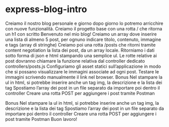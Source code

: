 # express-blog-intro

Creiamo il nostro blog personale e giorno dopo giorno lo potremo arricchire con nuove funzionalità.
Creiamo il progetto base con una rotta / che ritorna un h1 con scritto Benvenuto nel mio blog!
Creiamo un array dove inserire una lista di almeno 5 post, per ognuno indicare titolo, contenuto, immagine e tags (array di stringhe)
Creiamo poi una rotta /posts che ritorni tramite content negotiation la lista dei post, da un array locale. Ritorniamo i dati sotto forma di json e html stampando una semplice ul.
Le rotte relative ai post dovranno chiamare la funzione relativa dal controller dedicato controllers/posts.js
Configuriamo gli asset statici sull’applicazione in modo che si possano visualizzare le immagini associate ad ogni post.
Testare le immagini scrivendo manualmente il link nel browser.
Bonus
Nel stampare la ul in html, si potrebbe inserire anche un tag img, la descrizione e la lista dei tag
Spostiamo l’array dei post in un file separato da importare poi dentro il controller
Creare una rotta POST per aggiungere i post tramite Postman

Bonus
Nel stampare la ul in html, si potrebbe inserire anche un tag img, la descrizione e la lista dei tag
Spostiamo l’array dei post in un file separato da importare poi dentro il controller
Creare una rotta POST per aggiungere i post tramite Postman
Buon lavoro!
